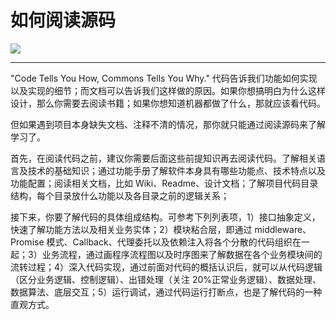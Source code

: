 # 如何阅读源码

![](http://cdn.hackdapp.com/2020-12-07-20200719%20-%20%E5%A6%82%E4%BD%95%E9%98%85%E8%AF%BB%E6%BA%90%E7%A0%81.jpg)

---

"Code Tells You How, Commons Tells You Why." 代码告诉我们功能如何实现以及实现的细节；而文档可以告诉我们这样做的原因。如果你想搞明白为什么这样设计，那么你需要去阅读书籍；如果你想知道机器都做了什么，那就应该看代码。

但如果遇到项目本身缺失文档、注释不清的情况，那你就只能通过阅读源码来了解学习了。

首先，在阅读代码之前，建议你需要后面这些前提知识再去阅读代码。了解相关语言及技术的基础知识；通过功能手册了解软件本身具有哪些功能点、技术特点以及功能配置；阅读相关文档，比如 Wiki、Readme、设计文档；了解项目代码目录结构，每个目录放什么功能以及各目录之前的逻辑关系；

接下来，你要了解代码的具体组成结构。可参考下列列表项，1）接口抽象定义，快速了解功能方法以及相关业务实体；2）模块粘合层，即通过 middleware、Promise 模式、Callback、代理委托以及依赖注入将各个分散的代码组织在一起；3）业务流程，通过画程序流程图以及时序图来了解数据在各个业务模块间的流转过程；4）深入代码实现，通过前面对代码的概括认识后，就可以从代码逻辑（区分业务逻辑、控制逻辑）、出错处理（关注 20%正常业务逻辑）、数据处理、数据算法、底层交互；5）运行调试，通过代码运行打断点，也是了解代码的一种直观方式。
